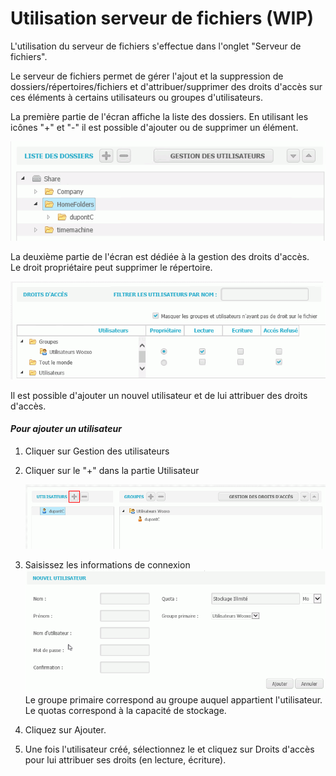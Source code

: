 # Utilisation serveur de fichiers  \(WIP\)

 L'utilisation du serveur de fichiers s'effectue dans l'onglet "Serveur de fichiers".

Le serveur de fichiers permet de gérer l'ajout et la suppression de dossiers/répertoires/fichiers et d'attribuer/supprimer des droits d'accès sur ces éléments à certains utilisateurs ou groupes d'utilisateurs.

La première partie de l'écran affiche la liste des dossiers. En utilisant les icônes "+" et "-" il est possible d'ajouter ou de supprimer un élément.

![](.gitbook/assets/gestion_fichiers.gif)

La deuxième partie de l'écran est dédiée à la gestion des droits d'accès.  
Le droit propriétaire peut supprimer le répertoire.

![](.gitbook/assets/gestion_utilisateurs.gif)

Il est possible d'ajouter un  nouvel utilisateur et de lui attribuer des droits d'accès. 

#### _Pour ajouter un utilisateur_ 

1. Cliquer sur Gestion des utilisateurs
2. Cliquer sur le "+" dans la partie Utilisateur  


   ![](.gitbook/assets/ajout_utilisateur.gif)

3. Saisissez les informations de connexion ![](.gitbook/assets/utilisateur_info_connexion.gif)  Le groupe primaire correspond au groupe auquel appartient l'utilisateur. Le quotas correspond à la capacité de stockage. 
4. Cliquez sur Ajouter.
5. Une fois l'utilisateur créé, sélectionnez le et cliquez sur Droits d'accès pour lui attribuer ses droits \(en lecture, écriture\). 



  


